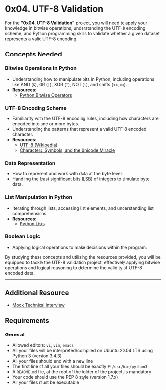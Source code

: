 # 0x04. UTF-8 Validation

For the **"0x04. UTF-8 Validation"** project, you will need to apply your knowledge in bitwise operations, understanding the UTF-8 encoding scheme, and Python programming skills to validate whether a given dataset represents a valid UTF-8 encoding.

## Concepts Needed

### Bitwise Operations in Python
- Understanding how to manipulate bits in Python, including operations like AND (`&`), OR (`|`), XOR (`^`), NOT (`~`), and shifts (`<<`, `>>`).
- **Resources**:
  - [Python Bitwise Operators](https://docs.python.org/3/library/stdtypes.html#bitwise-operations-on-integer-types)

### UTF-8 Encoding Scheme
- Familiarity with the UTF-8 encoding rules, including how characters are encoded into one or more bytes.
- Understanding the patterns that represent a valid UTF-8 encoded character.
- **Resources**:
  - [UTF-8 (Wikipedia)](https://en.wikipedia.org/wiki/UTF-8)
  - [Characters, Symbols, and the Unicode Miracle](https://www.joelonsoftware.com/2003/10/08/the-absolute-minimum-every-software-developer-absolutely-positively-must-know-about-unicode-and-character-sets-no-excuses/)

### Data Representation
- How to represent and work with data at the byte level.
- Handling the least significant bits (LSB) of integers to simulate byte data.

### List Manipulation in Python
- Iterating through lists, accessing list elements, and understanding list comprehensions.
- **Resources**:
  - [Python Lists](https://docs.python.org/3/tutorial/datastructures.html#more-on-lists)

### Boolean Logic
- Applying logical operations to make decisions within the program.

By studying these concepts and utilizing the resources provided, you will be equipped to tackle the UTF-8 validation project, effectively applying bitwise operations and logical reasoning to determine the validity of UTF-8 encoded data.

---

## Additional Resource
- [Mock Technical Interview](#)

## Requirements

### General
- Allowed editors: `vi`, `vim`, `emacs`
- All your files will be interpreted/compiled on Ubuntu 20.04 LTS using Python 3 (version 3.4.3)
- All your files should end with a new line
- The first line of all your files should be exactly `#!/usr/bin/python3`
- A `README.md` file, at the root of the folder of the project, is mandatory
- Your code should use the PEP 8 style (version 1.7.x)
- All your files must be executable
